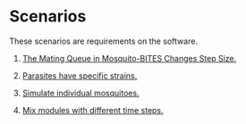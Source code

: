 # Scenarios

These scenarios are requirements on the software.


 1. [The Mating Queue in Mosquito-BITES Changes Step Size.](./matingqueue.md)

 2. [Parasites have specific strains.](./parasitestrains.md)

 3. [Simulate individual mosquitoes.](./individualmosquito.md)

 4. [Mix modules with different time steps.](mixtimesteps.md)
